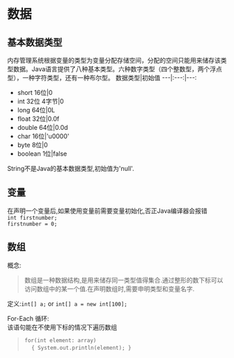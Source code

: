 # **数据**
## 基本数据类型
内存管理系统根据变量的类型为变量分配存储空间，分配的空间只能用来储存该类型数据。Java语言提供了八种基本类型。六种数字类型（四个整数型，两个浮点型），一种字符类型，还有一种布尔型。
数据类型|初始值
---|:---:|---:
* short 16位|0
* int 32位 4字节|0
* long 64位|0L
* float 32位|0.0f
* double 64位|0.0d
* char 16位|'u0000'
* byte 8位|0
* boolean 1位|false

String不是Java的基本数据类型,初始值为'null'.

## 变量
在声明一个变量后,如果使用变量前需要变量初始化,否正Java编译器会报错</br>
`int firstnumber;`</br>
`firstnumber = 0;`
## 数组
概念: 
> 数组是一种数据结构,是用来储存同一类型值得集合.通过整形的数下标可以访问数组中的某一个值.在声明数组时,需要申明类型和变量名字.

定义:`int[] a;` or `int[] a = new int[100];`

For-Each 循环:</br>
该语句能在不使用下标的情况下遍历数组
> `for(int element: array)`</br>
&nbsp;&nbsp;&nbsp;&nbsp;`{
    System.out.println(element);
}`

